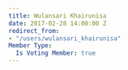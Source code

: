 ```yaml
---
title: Wulansari Khairunisa
date: 2017-02-28 14:00:00 Z
redirect_from:
- "/users/wulansari_khairunisa"
Member Type:
  Is Voting Member: true
---
```



